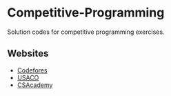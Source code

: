 # Competitive-Programming
Solution codes for competitive programming exercises.

## Websites

<ul>
<li><A href="https://codeforces.com/">Codefores</A></li>
<li><A href="http://usaco.org/">USACO</A></li>
<li><A href="https://csacademy.com/">CSAcademy</A></li>
</ul>
